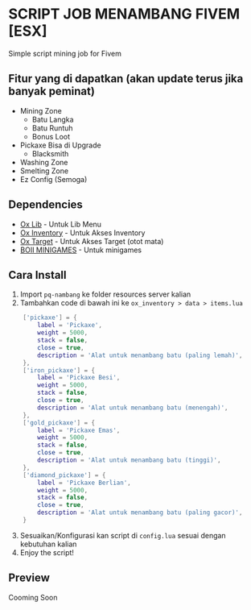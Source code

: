 # SCRIPT JOB MENAMBANG FIVEM [ESX]
Simple script mining job for Fivem

## Fitur yang di dapatkan (akan update terus jika banyak peminat)
- Mining Zone
    - Batu Langka
    - Batu Runtuh
    - Bonus Loot
- Pickaxe Bisa di Upgrade
    - Blacksmith
- Washing Zone
- Smelting Zone
- Ez Config (Semoga)

## Dependencies
- [Ox Lib](https://github.com/overextended/ox_lib) - Untuk Lib Menu
- [Ox Inventory](https://github.com/overextended/ox_inventory) - Untuk Akses Inventory
- [Ox Target](https://github.com/overextended/ox_target) - Untuk Akses Target (otot mata)
- [BOII MINIGAMES](https://github.com/boiidevelopment/boii_minigames) - Untuk minigames

## Cara Install
1. Import ```pq-nambang``` ke folder resources server kalian
2. Tambahkan code di bawah ini ke ```ox_inventory > data > items.lua```
```lua
    ['pickaxe'] = {
        label = 'Pickaxe',
        weight = 5000,
        stack = false,
        close = true,
        description = 'Alat untuk menambang batu (paling lemah)',
    },
    ['iron_pickaxe'] = {
        label = 'Pickaxe Besi',
        weight = 5000,
        stack = false,
        close = true,
        description = 'Alat untuk menambang batu (menengah)',
    },
    ['gold_pickaxe'] = {
        label = 'Pickaxe Emas',
        weight = 5000,
        stack = false,
        close = true,
        description = 'Alat untuk menambang batu (tinggi)',
    },
    ['diamond_pickaxe'] = {
        label = 'Pickaxe Berlian',
        weight = 5000,
        stack = false,
        close = true,
        description = 'Alat untuk menambang batu (paling gacor)',
    }
```
3. Sesuaikan/Konfigurasi kan script di ```config.lua``` sesuai dengan kebutuhan kalian
4. Enjoy the script!

## Preview
Cooming Soon
